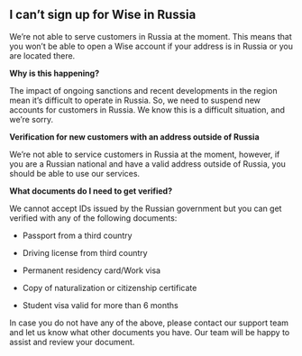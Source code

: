 ## I can’t sign up for Wise in Russia  
We’re not able to serve customers in Russia at the moment. This means that you won’t be able to open a Wise account if your address is in Russia or you are located there. 

**Why is this happening?**

The impact of ongoing sanctions and recent developments in the region mean it’s difficult to operate in Russia. So, we need to suspend new accounts for customers in Russia. We know this is a difficult situation, and we’re sorry.

 **Verification for new customers with an address outside of Russia**

We’re not able to service customers in Russia at the moment, however, if you are a Russian national and have a valid address outside of Russia, you should be able to use our services.

 **What documents do I need to get verified?**

We cannot accept IDs issued by the Russian government but you can get verified with any of the following documents:

  * Passport from a third country

  * Driving license from third country

  * Permanent residency card/Work visa

  * Copy of naturalization or citizenship certificate

  * Student visa valid for more than 6 months




In case you do not have any of the above, please contact our support team and let us know what other documents you have. Our team will be happy to assist and review your document.